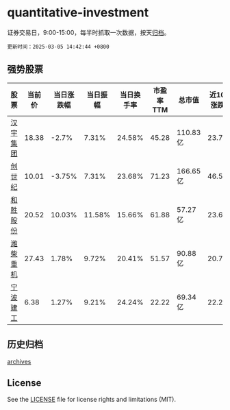 # quantitative-investment

证券交易日，9:00-15:00，每半时抓取一次数据，按天[归档](archives)。

`更新时间：2025-03-05 14:42:44 +0800`

## 强势股票

|股票|当前价|当日涨跌幅|当日振幅|当日换手率|市盈率TTM|总市值|近10日涨跌幅|
|----|----|----|----|----|----|----|----|
|[汉宇集团](https://xueqiu.com/S/SZ300403)|18.38|-2.7%|7.31%|24.58%|45.28|110.83亿|23.77%|
|[创世纪](https://xueqiu.com/S/SZ300083)|10.01|-3.75%|7.31%|23.68%|71.23|166.65亿|46.56%|
|[和胜股份](https://xueqiu.com/S/SZ002824)|20.52|10.03%|11.58%|15.66%|61.88|57.27亿|23.61%|
|[潍柴重机](https://xueqiu.com/S/SZ000880)|27.43|1.78%|9.72%|20.41%|51.57|90.88亿|20.78%|
|[宁波建工](https://xueqiu.com/S/SH601789)|6.38|1.27%|9.21%|24.24%|22.22|69.34亿|22.22%|

## 历史归档

[archives](archives)

## License

See the [LICENSE](LICENSE) file for license rights and limitations (MIT).